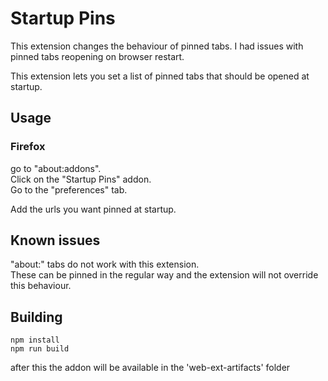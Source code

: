 # Startup Pins
This extension changes the behaviour of pinned tabs.
I had issues with pinned tabs reopening on browser restart.

This extension lets you set a list of pinned tabs that should be opened at startup.

## Usage
### Firefox
go to "about:addons".  
Click on the "Startup Pins" addon.  
Go to the "preferences" tab.  

Add the urls you want pinned at startup.

## Known issues
"about:" tabs do not work with this extension.  
These can be pinned in the regular way and the extension will not override this behaviour.

## Building
```
npm install
npm run build
```
after this the addon will be available in the 'web-ext-artifacts' folder